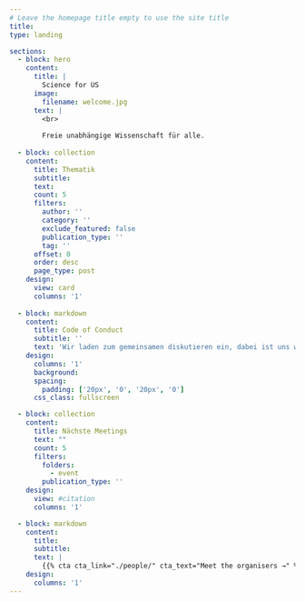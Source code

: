```yaml
---
# Leave the homepage title empty to use the site title
title:
type: landing

sections:
  - block: hero
    content:
      title: |
        Science for US
      image:
        filename: welcome.jpg
      text: |
        <br>
        
        Freie unabhängige Wissenschaft für alle. 
  
  - block: collection
    content:
      title: Thematik
      subtitle:
      text:
      count: 5
      filters:
        author: ''
        category: ''
        exclude_featured: false
        publication_type: ''
        tag: ''
      offset: 0
      order: desc
      page_type: post
    design:
      view: card
      columns: '1'
  
  - block: markdown
    content:
      title: Code of Conduct
      subtitle: ''
      text: 'Wir laden zum gemeinsamen diskutieren ein, dabei ist uns wichtig das folgende Dinge immer eingehalten werden: /n Alle Meinung sind willkommen und gewünscht. Austausch lebt von unterschiedlichen Meinungen ung lebhafter Diskussion. /n Egal ob Student, WiMi oder Professor, wir sind alle gleichgestellt und jeder hat das selbe Recht sih mitzuteilen. /n Der Austausch ist respektvoll und wohlwollend. Auch in hitzigen Diskussionen muss garantiert werden, dass wir mit respekt unserem gegenüber begegenen. '
    design:
      columns: '1'
      background:
      spacing:
        padding: ['20px', '0', '20px', '0']
      css_class: fullscreen

  - block: collection
    content:
      title: Nächste Meetings
      text: ""
      count: 5
      filters:
        folders:
          - event
        publication_type: ''
    design:
      view: #citation
      columns: '1'

  - block: markdown
    content:
      title:
      subtitle:
      text: |
        {{% cta cta_link="./people/" cta_text="Meet the organisers →" %}}
    design:
      columns: '1'
---
```

